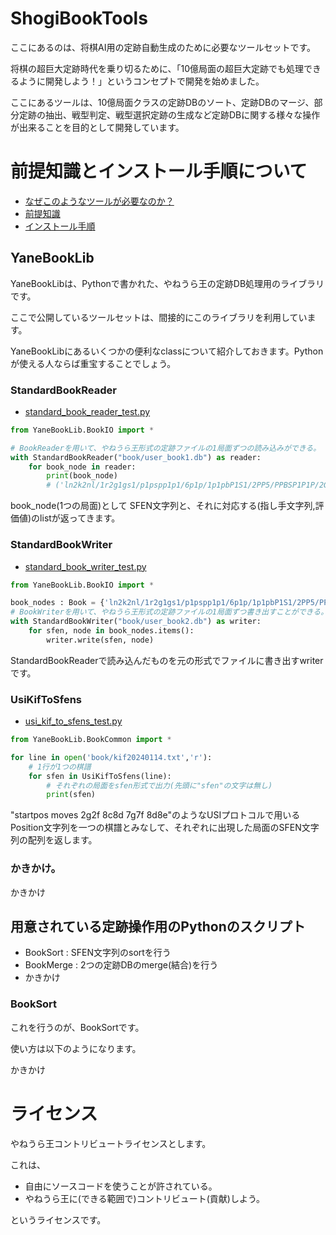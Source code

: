 # ShogiBookTools

ここにあるのは、将棋AI用の定跡自動生成のために必要なツールセットです。

将棋の超巨大定跡時代を乗り切るために、「10億局面の超巨大定跡でも処理できるように開発しよう！」というコンセプトで開発を始めました。

ここにあるツールは、10億局面クラスの定跡DBのソート、定跡DBのマージ、部分定跡の抽出、戦型判定、戦型選択定跡の生成など定跡DBに関する様々な操作が出来ることを目的として開発しています。

# 前提知識とインストール手順について

- [なぜこのようなツールが必要なのか？](doc/ShogiBookToolsの必要性.md)
- [前提知識](doc/前提知識.md)
- [インストール手順](doc/インストール手順.md)

## YaneBookLib

YaneBookLibは、Pythonで書かれた、やねうら王の定跡DB処理用のライブラリです。

ここで公開しているツールセットは、間接的にこのライブラリを利用しています。

YaneBookLibにあるいくつかの便利なclassについて紹介しておきます。Pythonが使える人ならば重宝することでしょう。

### StandardBookReader

- [standard_book_reader_test.py](test-script/standard_book_reader_test.py)
```Python
from YaneBookLib.BookIO import *

# BookReaderを用いて、やねうら王形式の定跡ファイルの1局面ずつの読み込みができる。
with StandardBookReader("book/user_book1.db") as reader:
    for book_node in reader:
        print(book_node)
        # ('ln2k2nl/1r2g1gs1/p1pspp1p1/6p1p/1p1pbP1S1/2PP5/PPBSP1P1P/2G4R1/LN2KG1NL w P', [('2a3c', 37), ('8e8f', -4)]) みたいなのが表示される。
```

book_node(1つの局面)として SFEN文字列と、それに対応する(指し手文字列,評価値)のlistが返ってきます。

### StandardBookWriter

- [standard_book_writer_test.py](test-script/standard_book_writer_test.py)
```Python
from YaneBookLib.BookIO import *

book_nodes : Book = {'ln2k2nl/1r2g1gs1/p1pspp1p1/6p1p/1p1pbP1S1/2PP5/PPBSP1P1P/2G4R1/LN2KG1NL w P': [('2a3c', 37), ('8e8f', -4)]}
# BookWriterを用いて、やねうら王形式の定跡ファイルの1局面ずつ書き出すことができる。
with StandardBookWriter("book/user_book2.db") as writer:
    for sfen, node in book_nodes.items():
        writer.write(sfen, node)
```
StandardBookReaderで読み込んだものを元の形式でファイルに書き出すwriterです。

### UsiKifToSfens

- [usi_kif_to_sfens_test.py](test-script/usi_kif_to_sfens_test.py)

```Python
from YaneBookLib.BookCommon import *

for line in open('book/kif20240114.txt','r'):
    # 1行が1つの棋譜
    for sfen in UsiKifToSfens(line):
        # それぞれの局面をsfen形式で出力(先頭に"sfen"の文字は無し)
        print(sfen)
```

"startpos moves 2g2f 8c8d 7g7f 8d8e"のようなUSIプロトコルで用いるPosition文字列を一つの棋譜とみなして、それぞれに出現した局面のSFEN文字列の配列を返します。

### かきかけ。

かきかけ

## 用意されている定跡操作用のPythonのスクリプト

- BookSort : SFEN文字列のsortを行う
- BookMerge : 2つの定跡DBのmerge(結合)を行う
- かきかけ

### BookSort

これを行うのが、BookSortです。

使い方は以下のようになります。

かきかけ

# ライセンス

やねうら王コントリビュートライセンスとします。

これは、
- 自由にソースコードを使うことが許されている。
- やねうら王に(できる範囲で)コントリビュート(貢献)しよう。

というライセンスです。
